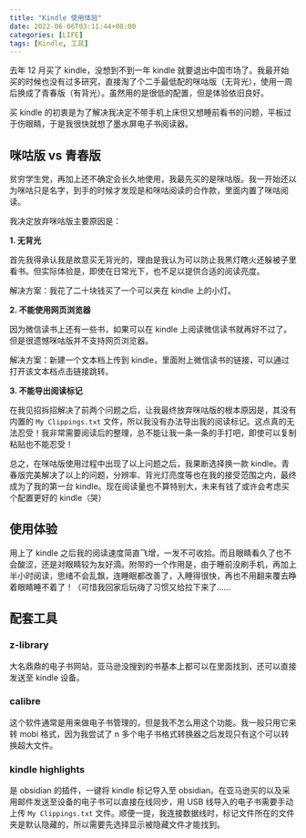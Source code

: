 ```yaml
---
title: "Kindle 使用体验"
date: 2022-06-06T03:11:44+08:00
categories: [LIFE]
tags: [Kindle, 工具]
---
```

去年 12 月买了 kindle，没想到不到一年 kindle 就要退出中国市场了。我最开始买的时候也没有过多研究，直接淘了个二手最低配的咪咕版（无背光），使用一周后换成了青春版（有背光）。虽然用的是很低的配置，但是体验依旧良好。

<!--more-->


买 kindle 的初衷是为了解决我决定不带手机上床但又想睡前看书的问题，平板过于伤眼睛，于是我很快就想了墨水屏电子书阅读器。

## 咪咕版 vs 青春版

贫穷学生党，再加上还不确定会长久地使用，我最先买的是咪咕版。我一开始还以为咪咕只是名字，到手的时候才发现是和咪咕阅读的合作款，里面内置了咪咕阅读。

我决定放弃咪咕版主要原因是：

**1. 无背光**

首先我得承认我是故意买无背光的，理由是我认为可以防止我黑灯瞎火还躲被子里看书。但实际体验是，即使在日常光下，也不足以提供合适的阅读亮度。

解决方案：我花了二十块钱买了一个可以夹在 kindle 上的小灯。

**2. 不能使用网页浏览器**

因为微信读书上还有一些书，如果可以在 kindle 上阅读微信读书就再好不过了。但是很遗憾咪咕版并不支持网页浏览器。

解决方案：新建一个文本档上传到 kindle，里面附上微信读书的链接，可以通过打开该文本档点击链接跳转。

**3. 不能导出阅读标记**

在我见招拆招解决了前两个问题之后，让我最终放弃咪咕版的根本原因是，其没有内置的 `My Clippings.txt` 文件，所以我没有办法导出我的阅读标记。这点真的无法忍受！我非常需要阅读后的整理，总不能让我一条一条的手打吧，即使可以复制粘贴也不能忍受！

总之，在咪咕版使用过程中出现了以上问题之后，我果断选择换一款 kindle。青春版完美解决了以上的问题，分辨率、背光灯亮度等也在我的接受范围之内，最终成为了我的第一台 kindle。现在阅读量也不算特别大，未来有钱了或许会考虑买个配置更好的 kindle（哭）

## 使用体验
用上了 kindle 之后我的阅读速度简直飞增，一发不可收拾。而且眼睛看久了也不会酸涩，还是对眼睛较为友好滴。附带的一个作用是，由于睡前没刷手机，再加上半小时阅读，思绪不会乱飘，连睡眠都改善了，入睡得很快，再也不用翻来覆去睁着眼睛睡不着了！（可惜我回家后玩嗨了习惯又给拉下来了......

## 配套工具
### z-library
大名鼎鼎的电子书网站，亚马逊没搜到的书基本上都可以在里面找到，还可以直接发送至 kindle 设备。

### calibre
这个软件通常是用来做电子书管理的，但是我不怎么用这个功能。我一般只用它来转 mobi 格式，因为我尝试了 n 多个电子书格式转换器之后发现只有这个可以转换超大文件。

### kindle highlights
是 obsidian 的插件，一键将 kindle 标记导入至 obsidian。在亚马逊买的以及采用邮件发送至设备的电子书可以直接在线同步，用 USB 线导入的电子书需要手动上传 `My Clippings.txt`  文件。顺便一提，我连接数据线时，标记文件所在的文件夹是默认隐藏的，所以需要先选择显示被隐藏文件才能找到。
